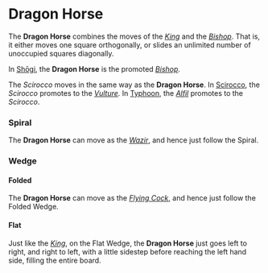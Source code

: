 # Dragon Horse

The **Dragon Horse** combines the moves of the [*King*](king.html)
and the [*Bishop*](bishop.html). That is, it either moves one
square orthogonally, or slides an unlimited number of unoccupied
squares diagonally.

In [Sh&#x14d;gi](#wiki:Shogi), the **Dragon Horse** is the 
promoted [*Bishop*](bishop.html).

The *Scirocco* moves in the same way as the **Dragon Horse**.
In [Scirocco](#chess-v:rules/scirocco), the *Scirocco*
promotes to the [*Vulture*](queen.html?piece=vulture).
In [Typhoon](#chess-v:rules/typhoon-revised), the [*Alfil*](alfil.html)
promotes to the *Scirocco*.



### Spiral

The **Dragon Horse** can move as the [*Wazir*](wazir.html), and
hence just follow the Spiral.

### Wedge

#### Folded

The **Dragon Horse** can move as the [*Flying Cock*](flying_cock.html), and
hence just follow the Folded Wedge.

#### Flat

Just like the [*King*](king.html), on the Flat Wedge, the
**Dragon Horse** just goes left to right, and right to left, with a
little sidestep before reaching the left hand side, filling the
entire board.
